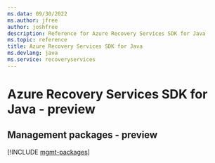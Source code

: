 ```yaml
---
ms.data: 09/30/2022
ms.author: jfree
author: joshfree
description: Reference for Azure Recovery Services SDK for Java
ms.topic: reference
title: Azure Recovery Services SDK for Java
ms.devlang: java
ms.service: recoveryservices
---
```

# Azure Recovery Services SDK for Java - preview

## Management packages - preview
[!INCLUDE [mgmt-packages](recovery-services-mgmt-index.md)]